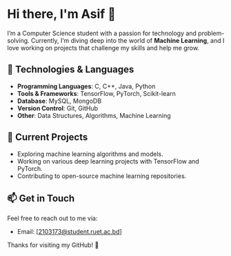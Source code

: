 # Hi there, I'm Asif 👋

I’m a Computer Science student with a passion for technology and problem-solving. Currently, I’m diving deep into the world of **Machine Learning**, and I love working on projects that challenge my skills and help me grow.

## 🔧 Technologies & Languages

- **Programming Languages**: C, C++, Java, Python
- **Tools & Frameworks**: TensorFlow, PyTorch, Scikit-learn
- **Database**: MySQL, MongoDB
- **Version Control**: Git, GitHub
- **Other**: Data Structures, Algorithms, Machine Learning

## 🚀 Current Projects

- Exploring machine learning algorithms and models.
- Working on various deep learning projects with TensorFlow and PyTorch.
- Contributing to open-source machine learning repositories.

## 📫 Get in Touch

Feel free to reach out to me via:
- Email: [2103173@student.ruet.ac.bd]


Thanks for visiting my GitHub! 🌟

